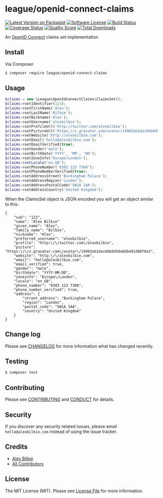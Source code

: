# league/openid-connect-claims

[![Latest Version on Packagist][ico-version]][link-packagist]
[![Software License][ico-license]](LICENSE.md)
[![Build Status][ico-travis]][link-travis]
[![Coverage Status][ico-scrutinizer]][link-scrutinizer]
[![Quality Score][ico-code-quality]][link-code-quality]
[![Total Downloads][ico-downloads]][link-downloads]

An [OpenID Connect](http://openid.net/specs/openid-connect-core-1_0.html) claims set implementation

## Install

Via Composer

``` bash
$ composer require league/openid-connect-claims
```

## Usage

```php
$claims = new \League\OpenIdConnectClaims\ClaimsSet();
$claims->setIdentifier(123);
$claims->setFirstName('Alex');
$claims->setLastName('Bilbie');
$claims->setNickname('Alex');
$claims->setUsername('alexbilbie');
$claims->setProfileUrl('http://twitter.com/alexbilbie');
$claims->setPictureUrl('https://s.gravatar.com/avatar/14902eb1dac66b8458ebbb481d80f0a3');
$claims->setWebsite('http://alexbilbie.com');
$claims->setEmail('hello@alexbilbie.com');
$claims->setEmailVerified(true);
$claims->setGender('male');
$claims->setBirthDate('YYYY', 'MM', 'DD');
$claims->setZoneInfo('Europe/London');
$claims->setLocale('en_GB');
$claims->setPhoneNumber('0303 123 7300');
$claims->setPhoneNumberVerified(true);
$claims->setAddressStreet('Buckingham Palace');
$claims->setAddressRegion('London');
$claims->setAddressPostalCode('SW1A 1AA');
$claims->setAddressCountry('United Kingdom');
```

When the ClaimsSet object is JSON encoded you will get an object similar to this:

```
{
    "sub": "123",
    "name": "Alex Bilbie"
    "given_name": "Alex",
    "family_name": "Bilbie",
    "nickname": "Alex",
    "preferred_username": "alexbilbie",
    "profile": "http:\/\/twitter.com\/alexbilbie",
    "picture": "https:\/\/s.gravatar.com\/avatar\/14902eb1dac66b8458ebbb481d80f0a3",
    "website": "http:\/\/alexbilbie.com",
    "email": "hello@alexbilbie.com",
    "email_verified": true,
    "gender": "male",
    "birthdate": "YYYY-MM-DD",
    "zoneinfo": "Europe\/London",
    "locale": "en_GB",
    "phone_number": "0303 123 7300",
    "phone_number_verified": true,
    "address": {
        "street_address": "Buckingham Palace",
        "region": "London",
        "postal_code": "SW1A 1AA",
        "country": "United Kingdom"
    }
}
```

## Change log

Please see [CHANGELOG](CHANGELOG.md) for more information what has changed recently.

## Testing

``` bash
$ composer test
```

## Contributing

Please see [CONTRIBUTING](CONTRIBUTING.md) and [CONDUCT](CONDUCT.md) for details.

## Security

If you discover any security related issues, please email `hello@alexbilbie.com` instead of using the issue tracker.

## Credits

- [Alex Bilbie][link-author]
- [All Contributors][link-contributors]

## License

The MIT License (MIT). Please see [License File](LICENSE.md) for more information.

[ico-version]: https://img.shields.io/packagist/v/league/openid-connect-claims.svg?style=flat-square
[ico-license]: https://img.shields.io/badge/license-MIT-brightgreen.svg?style=flat-square
[ico-travis]: https://img.shields.io/travis/league/openid-connect-claims/master.svg?style=flat-square
[ico-scrutinizer]: https://img.shields.io/scrutinizer/coverage/g/league/openid-connect-claims.svg?style=flat-square
[ico-code-quality]: https://img.shields.io/scrutinizer/g/league/openid-connect-claims.svg?style=flat-square
[ico-downloads]: https://img.shields.io/packagist/dt/league/openid-connect-claims.svg?style=flat-square

[link-packagist]: https://packagist.org/packages/league/openid-connect-claims
[link-travis]: https://travis-ci.org/league/openid-connect-claims
[link-scrutinizer]: https://scrutinizer-ci.com/g/league/openid-connect-claims/code-structure
[link-code-quality]: https://scrutinizer-ci.com/g/league/openid-connect-claims
[link-downloads]: https://packagist.org/packages/league/openid-connect-claims
[link-author]: https://github.com/alexbilbie
[link-contributors]: ../../contributors